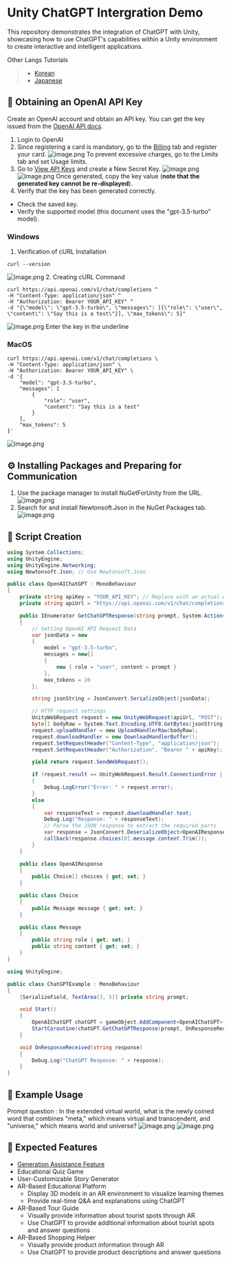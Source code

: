 # Unity ChatGPT Intergration Demo
This repository demonstrates the integration of ChatGPT with Unity, showcasing how to use ChatGPT's capabilities within a Unity environment to create interactive and intelligent applications.

Other Langs Tutorials
> - [Korean](https://sugar0810.tistory.com/89)
> - [Japanese](https://qiita.com/sugar0810/items/1628ffddcf46c1087a44)

## 🔐 Obtaining an OpenAI API Key
Create an OpenAI account and obtain an API key. You can get the key issued from the [OpenAI API docs](https://platform.openai.com/docs/overview).
1. Login to OpenAI
2. Since registering a card is mandatory, go to the [Billing](https://platform.openai.com/settings/organization/billing/overview) tab and register your card.
![image.png](https://qiita-image-store.s3.ap-northeast-1.amazonaws.com/0/3748634/1577ff03-7581-6de5-c11a-748e8637576b.png)
To prevent excessive charges, go to the Limits tab and set Usage limits.
3. Go to [View API Keys](https://platform.openai.com/api-keys) and create a New Secret Key.
![image.png](https://qiita-image-store.s3.ap-northeast-1.amazonaws.com/0/3748634/f7a21351-27ca-d235-cfbe-1d27f426354b.png)
![image.png](https://qiita-image-store.s3.ap-northeast-1.amazonaws.com/0/3748634/8519ead2-2087-0fbd-7274-53b14ab5c1d9.png)
Once generated, copy the key value (**note that the generated key cannot be re-displayed**).
4. Verify that the key has been generated correctly.
- Check the saved key.
- Verify the supported model (this document uses the "gpt-3.5-turbo" model).

### Windows
1. Verification of cURL Installation
```
curl --version
```
![image.png](https://qiita-image-store.s3.ap-northeast-1.amazonaws.com/0/3748634/291a329c-0ec1-f813-f4df-1b1cfd3b4434.png)
2. Creating cURL Command
```
curl https://api.openai.com/v1/chat/completions ^
-H "Content-Type: application/json" ^
-H "Authorization: Bearer YOUR_API_KEY" ^
-d "{\"model\": \"gpt-3.5-turbo\", \"messages\": [{\"role\": \"user\", \"content\": \"Say this is a test\"}], \"max_tokens\": 5}"
```
![image.png](https://qiita-image-store.s3.ap-northeast-1.amazonaws.com/0/3748634/0be0dc65-6462-1e5b-c5e8-45c141f4d514.png)
Enter the key in the underline

### MacOS
```
curl https://api.openai.com/v1/chat/completions \
-H "Content-Type: application/json" \
-H "Authorization: Bearer YOUR_API_KEY" \
-d '{
    "model": "gpt-3.5-turbo",
    "messages": [
        {
            "role": "user",
            "content": "Say this is a test"
        }
    ],
    "max_tokens": 5
}'
```
![image.png](https://qiita-image-store.s3.ap-northeast-1.amazonaws.com/0/3748634/4a0f0c0a-82d1-a00b-0ce2-a43a67888b09.png)

## ⚙️ Installing Packages and Preparing for Communication
1. Use the package manager to install NuGetForUnity from the URL.
![image.png](https://qiita-image-store.s3.ap-northeast-1.amazonaws.com/0/3748634/edfd3d9c-4c08-12a0-cf1f-b12a9445a6df.png)
2. Search for and install Newtonsoft.Json in the NuGet Packages tab.
![image.png](https://qiita-image-store.s3.ap-northeast-1.amazonaws.com/0/3748634/600e4db1-8b09-61f9-ac63-fc35d1fb0b00.png)

## 📜 Script Creation
```csharp
using System.Collections;
using UnityEngine;
using UnityEngine.Networking;
using Newtonsoft.Json; // Use Newtonsoft.Json

public class OpenAIChatGPT : MonoBehaviour
{
    private string apiKey = "YOUR_API_KEY"; // Replace with an actual API key
    private string apiUrl = "https://api.openai.com/v1/chat/completions";

    public IEnumerator GetChatGPTResponse(string prompt, System.Action<string> callback)
    {
        // Setting OpenAI API Request Data
        var jsonData = new
        {
            model = "gpt-3.5-turbo",
            messages = new[]
            {
                new { role = "user", content = prompt }
            },
            max_tokens = 20
        };

        string jsonString = JsonConvert.SerializeObject(jsonData);

        // HTTP request settings
        UnityWebRequest request = new UnityWebRequest(apiUrl, "POST");
        byte[] bodyRaw = System.Text.Encoding.UTF8.GetBytes(jsonString);
        request.uploadHandler = new UploadHandlerRaw(bodyRaw);
        request.downloadHandler = new DownloadHandlerBuffer();
        request.SetRequestHeader("Content-Type", "application/json");
        request.SetRequestHeader("Authorization", "Bearer " + apiKey);

        yield return request.SendWebRequest();

        if (request.result == UnityWebRequest.Result.ConnectionError || request.result == UnityWebRequest.Result.ProtocolError)
        {
            Debug.LogError("Error: " + request.error);
        }
        else
        {
            var responseText = request.downloadHandler.text;
            Debug.Log("Response: " + responseText);
            // Parse the JSON response to extract the required parts
            var response = JsonConvert.DeserializeObject<OpenAIResponse>(responseText);
            callback(response.choices[0].message.content.Trim());
        }
    }

    public class OpenAIResponse
    {
        public Choice[] choices { get; set; }
    }

    public class Choice
    {
        public Message message { get; set; }
    }

    public class Message
    {
        public string role { get; set; }
        public string content { get; set; }
    }
}
```

```csharp
using UnityEngine;

public class ChatGPTExample : MonoBehaviour
{
    [SerializeField, TextArea(3, 5)] private string prompt;

    void Start()
    {
        OpenAIChatGPT chatGPT = gameObject.AddComponent<OpenAIChatGPT>();
        StartCoroutine(chatGPT.GetChatGPTResponse(prompt, OnResponseReceived));
    }

    void OnResponseReceived(string response)
    {
        Debug.Log("ChatGPT Response: " + response);
    }
}
```

## 📗 Example Usage
Prompt question : In the extended virtual world, what is the newly coined word that combines "meta," which means virtual and transcendent, and "universe," which means world and universe?
![image.png](https://qiita-image-store.s3.ap-northeast-1.amazonaws.com/0/3748634/779a3572-98ba-14fb-7276-dc4471bbd38f.png)
![image.png](https://qiita-image-store.s3.ap-northeast-1.amazonaws.com/0/3748634/0efe936f-e950-f697-f289-102f1be70489.png)

## 🤔 Expected Features
- [Generation Assistance Feature](https://youtu.be/-nnBrHG4mg4?si=mAgEykxHpwSM9btB)
- Educational Quiz Game
- User-Customizable Story Generator
- AR-Based Educational Platform
  - Display 3D models in an AR environment to visualize learning themes
  - Provide real-time Q&A and explanations using ChatGPT
- AR-Based Tour Guide
  - Visually provide information about tourist spots through AR
  - Use ChatGPT to provide additional information about tourist spots and answer questions
- AR-Based Shopping Helper
  - Visually provide product information through AR
  - Use ChatGPT to provide product descriptions and answer questions
